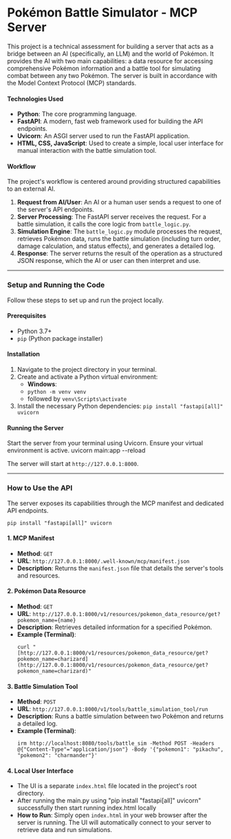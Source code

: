 # Pokémon Battle Simulator - MCP Server

This project is a technical assessment for building a server that acts as a bridge between an AI (specifically, an LLM) and the world of Pokémon. It provides the AI with two main capabilities: a data resource for accessing comprehensive Pokémon information and a battle tool for simulating combat between any two Pokémon. The server is built in accordance with the Model Context Protocol (MCP) standards.

#### Technologies Used

* **Python**: The core programming language.
* **FastAPI**: A modern, fast web framework used for building the API endpoints.
* **Uvicorn**: An ASGI server used to run the FastAPI application.
* **HTML, CSS, JavaScript**: Used to create a simple, local user interface for manual interaction with the battle simulation tool.

#### Workflow

The project's workflow is centered around providing structured capabilities to an external AI.
1.  **Request from AI/User**: An AI or a human user sends a request to one of the server's API endpoints.
2.  **Server Processing**: The FastAPI server receives the request. For a battle simulation, it calls the core logic from `battle_logic.py`.
3.  **Simulation Engine**: The `battle_logic.py` module processes the request, retrieves Pokémon data, runs the battle simulation (including turn order, damage calculation, and status effects), and generates a detailed log.
4.  **Response**: The server returns the result of the operation as a structured JSON response, which the AI or user can then interpret and use.

---

### Setup and Running the Code

Follow these steps to set up and run the project locally.

#### Prerequisites
* Python 3.7+
* `pip` (Python package installer)

#### Installation
1.  Navigate to the project directory in your terminal.
2.  Create and activate a Python virtual environment:
    * **Windows**:
    * `python -m venv venv`
    * followed by `venv\Scripts\activate`
3.  Install the necessary Python dependencies:
    `pip install "fastapi[all]" uvicorn`

#### Running the Server
Start the server from your terminal using Uvicorn. Ensure your virtual environment is active.
uvicorn main:app --reload

The server will start at `http://127.0.0.1:8000`.

---

### How to Use the API

The server exposes its capabilities through the MCP manifest and dedicated API endpoints.

`pip install "fastapi[all]" uvicorn`

#### 1. MCP Manifest
* **Method**: `GET`
* **URL**: `http://127.0.0.1:8000/.well-known/mcp/manifest.json`
* **Description**: Returns the `manifest.json` file that details the server's tools and resources.

#### 2. Pokémon Data Resource
* **Method**: `GET`
* **URL**: `http://127.0.0.1:8000/v1/resources/pokemon_data_resource/get?pokemon_name={name}`
* **Description**: Retrieves detailed information for a specified Pokémon.
* **Example (Terminal)**:
    ```
    curl "[http://127.0.0.1:8000/v1/resources/pokemon_data_resource/get?pokemon_name=charizard](http://127.0.0.1:8000/v1/resources/pokemon_data_resource/get?pokemon_name=charizard)"
    ```

#### 3. Battle Simulation Tool
* **Method**: `POST`
* **URL**: `http://127.0.0.1:8000/v1/tools/battle_simulation_tool/run`
* **Description**: Runs a battle simulation between two Pokémon and returns a detailed log.
* **Example (Terminal)**:
    ```
    irm http://localhost:8080/tools/battle_sim -Method POST -Headers @{"Content-Type"="application/json"} -Body '{"pokemon1": "pikachu", "pokemon2": "charmander"}'
    ```

#### 4. Local User Interface
* The UI is a separate `index.html` file located in the project's root directory.
* After running the main.py using "pip install "fastapi[all]" uvicorn" successfully then start running index.html locally
* **How to Run**: Simply open `index.html` in your web browser after the server is running. The UI will automatically connect to your server to retrieve data and run simulations.






